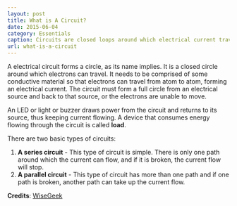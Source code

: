 ```yaml
---
layout: post
title: What is A Circuit?
date: 2015-06-04
category: Essentials
caption: Circuits are closed loops around which electrical current travels
url: what-is-a-circuit
---
```


A electrical circuit forms a circle, as its name implies. It is a closed circle around which electrons can travel. It needs to be comprised of some conductive material so that electrons can travel from atom to atom, forming an electrical current. The circuit must form a full circle from an electrical source and back to that source, or the electrons are unable to move.

An LED or light or buzzer draws power from the circuit and returns to its source, thus keeping current flowing.
A device that consumes energy flowing through the circuit is called **load**.

There are two basic types of circuits:

1. **A series circuit** - This type of circuit is simple. There is only one path around which the current can flow, and if it is broken, the current flow will stop.
2. **A parallel circuit** - This type of circuit has more than one path and if one path is broken, another path can take up the current flow.

**Credits**: [WiseGeek](http://www.wisegeek.org/what-is-an-electrical-circuit.htm)